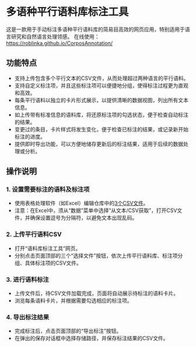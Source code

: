 # 多语种平行语料库标注工具
这是一款用于手动标注多语种平行语料库的简易目高效的网页应用，特别适用于语言研究和自然语言处理领感。
在线使用：<https://roblinka.github.io/CorposAnnotation/>
## 功能特点
- 支持上传包含多个平行文本的CSV文件，从而处理超过两种语言的平行语料。
- 支持自定义标注项，并且这些标注项可以便捷地分组，使得标注过程更为直观和高效。
- 每条平行语料以独立的卡片形式展示，以提供清晰的数据视图，列出所有文本信息。
- 如上传带有标准信息的语料库，将还原标注项的勾选状态，便于检查自动标注的结果。
- 变更过的条目，卡片样式将发生变化，便于检查已标注的结果，或记录新开始标注的进度。
- 提供即时导出功能，可以方便地储存更新后的标注结果，适用于后续的数据处理或分析。
## 操作说明
### 1. 设置需要标注的语料及标注项
- 使用表格处理软件（如Excel）编辑仓库中的[3个CSV文件](https://github.com/RobLinkA/CorposAnnotation/tree/main/CSV%E6%95%B0%E6%8D%AE%E6%A8%A1%E6%9D%BF)。
- 注意：在Excel中，须从“数据”菜单中选择“从文本/CSV获取”，打开CSV文件，并确保设置逗号为分隔符，以避免文本出现乱码。
### 2. 上传平行语料CSV
- 打开“语料库标注工具”网页。
- 分别点击页面顶部的三个“选择文件”按钮，依次上传平行语料库、标注项分组、具体标注项的CSV文件。
### 3. 进行语料标注
- 上传文件后，待CSV文件加载完成，页面将自动展示待标注的语料卡片。
- 浏览每条语料卡片，并根据需要勾选相应的标注项。
### 4. 导出标注结果
- 完成标注后，点击页面顶部的“导出标注”按钮。
- 在弹出的保存对话框中选择存储路径，并保存标注结果的CSV文件。